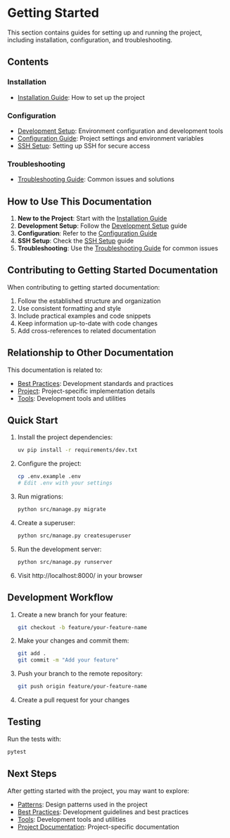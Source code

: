 # Getting Started

This section contains guides for setting up and running the project, including installation, configuration, and troubleshooting.

## Contents

### Installation
- [Installation Guide](installation.md): How to set up the project

### Configuration
- [Development Setup](development-setup.md): Environment configuration and development tools
- [Configuration Guide](configuration.md): Project settings and environment variables
- [SSH Setup](ssh-setup.md): Setting up SSH for secure access

### Troubleshooting
- [Troubleshooting Guide](troubleshooting.md): Common issues and solutions

## How to Use This Documentation

1. **New to the Project**: Start with the [Installation Guide](installation.md)
2. **Development Setup**: Follow the [Development Setup](development-setup.md) guide
3. **Configuration**: Refer to the [Configuration Guide](configuration.md)
4. **SSH Setup**: Check the [SSH Setup](ssh-setup.md) guide
5. **Troubleshooting**: Use the [Troubleshooting Guide](troubleshooting.md) for common issues

## Contributing to Getting Started Documentation

When contributing to getting started documentation:

1. Follow the established structure and organization
2. Use consistent formatting and style
3. Include practical examples and code snippets
4. Keep information up-to-date with code changes
5. Add cross-references to related documentation

## Relationship to Other Documentation

This documentation is related to:

- [Best Practices](../best-practices/README.md): Development standards and practices
- [Project](../project/README.md): Project-specific implementation details
- [Tools](../tools/README.md): Development tools and utilities

## Quick Start

1. Install the project dependencies:
   ```bash
   uv pip install -r requirements/dev.txt
   ```

2. Configure the project:
   ```bash
   cp .env.example .env
   # Edit .env with your settings
   ```

3. Run migrations:
   ```bash
   python src/manage.py migrate
   ```

4. Create a superuser:
   ```bash
   python src/manage.py createsuperuser
   ```

5. Run the development server:
   ```bash
   python src/manage.py runserver
   ```

6. Visit http://localhost:8000/ in your browser

## Development Workflow

1. Create a new branch for your feature:
   ```bash
   git checkout -b feature/your-feature-name
   ```

2. Make your changes and commit them:
   ```bash
   git add .
   git commit -m "Add your feature"
   ```

3. Push your branch to the remote repository:
   ```bash
   git push origin feature/your-feature-name
   ```

4. Create a pull request for your changes

## Testing

Run the tests with:
```bash
pytest
```

## Next Steps

After getting started with the project, you may want to explore:

- [Patterns](../patterns/README.md): Design patterns used in the project
- [Best Practices](../best-practices/README.md): Development guidelines and best practices
- [Tools](../tools/README.md): Development tools and utilities
- [Project Documentation](../project/README.md): Project-specific documentation 